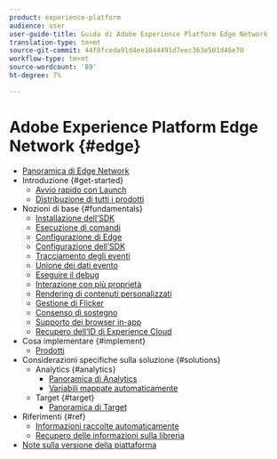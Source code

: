 ```yaml
---
product: experience-platform
audience: user
user-guide-title: Guida di Adobe Experience Platform Edge Network
translation-type: tm+mt
source-git-commit: 44f8fceda91d4ee1044491d7eec363e501d46e70
workflow-type: tm+mt
source-wordcount: '89'
ht-degree: 7%

---
```



# Adobe Experience Platform Edge Network {#edge}

* [Panoramica di Edge Network](home.md)
* Introduzione {#get-started}
   * [Avvio rapido con Launch](getting-started/quick-start-with-launch.md)
   * [Distribuzione di tutti i prodotti](getting-started/deploying-all-products.md)
* Nozioni di base {#fundamentals}
   * [Installazione dell’SDK](fundamentals/installing-the-sdk.md)
   * [Esecuzione di comandi](fundamentals/executing-commands.md)
   * [Configurazione di Edge](fundamentals/edge-configuration.md)
   * [Configurazione dell’SDK](fundamentals/configuring-the-sdk.md)
   * [Tracciamento degli eventi](fundamentals/tracking-events.md)
   * [Unione dei dati evento](fundamentals/merging-event-data.md)
   * [Eseguire il debug](fundamentals/debugging.md)
   * [Interazione con più proprietà](fundamentals/interacting-with-multiple-properties.md)
   * [Rendering di contenuti personalizzati](fundamentals/rendering-personalization-content.md)
   * [Gestione di Flicker](fundamentals/managing-flicker.md)
   * [Consenso di sostegno](fundamentals/supporting-consent.md)
   * [Supporto dei browser in-app](fundamentals/supporting-in-app-browsers.md)
   * [Recupero dell’ID di Experience Cloud](fundamentals/retrieving-experience-cloud-id.md)
* Cosa implementare {#implement}
   * [Prodotti](what-to-implement/commerce.md)
* Considerazioni specifiche sulla soluzione {#solutions}
   * Analytics {#analytics}
      * [Panoramica di Analytics](solution-specific/analytics/analytics-overview.md)
      * [Variabili mappate automaticamente](solution-specific/analytics/automatically-mapped-vars.md)
   * Target {#target}
      * [Panoramica di Target](solution-specific/target/target-overview.md)
* Riferimenti {#ref}
   * [Informazioni raccolte automaticamente](reference/automatic-information.md)
   * [Recupero delle informazioni sulla libreria](reference/retrieving-library-information.md)
* [Note sulla versione della piattaforma](https://www.adobe.com/go/platform-release-notes-en)
